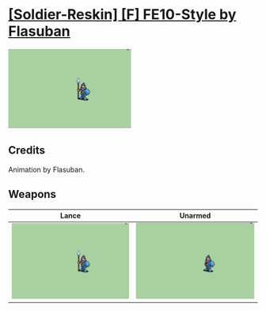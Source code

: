 # [\[Soldier-Reskin\] \[F\] FE10-Style by Flasuban](./)
 

<img src="./2.%20Lance/Lance_000.png" alt="[Soldier-Reskin] [F] FE10-Style by Flasuban standing" />

## Credits

Animation by Flasuban.

## Weapons
 

|Lance |Unarmed |
|  :---: | :---: |
| <img alt="Lance animation" src="./2.%20Lance/Lance.gif" /> | <img alt="Unarmed animation" src="./8.%20Unarmed/Unarmed.gif" /> |
